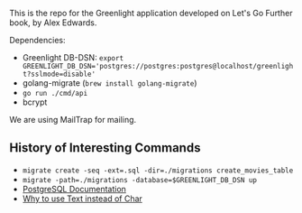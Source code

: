 This is the repo for the Greenlight application developed on Let's Go Further book, by Alex Edwards.

Dependencies:
* Greenlight DB-DSN: `export GREENLIGHT_DB_DSN='postgres://postgres:postgres@localhost/greenlight?sslmode=disable'`
* golang-migrate (`brew install golang-migrate`)
* `go run ./cmd/api`
* bcrypt

We are using MailTrap for mailing.

## History of Interesting Commands

* `migrate create -seq -ext=.sql -dir=./migrations create_movies_table`
* `migrate -path=./migrations -database=$GREENLIGHT_DB_DSN up`
* [PostgreSQL Documentation](https://www.postgresql.org/docs/current/datatype.html)
* [Why to use Text instead of Char](https://www.depesz.com/2010/03/02/charx-vs-varcharx-vs-varchar-vs-text/)
